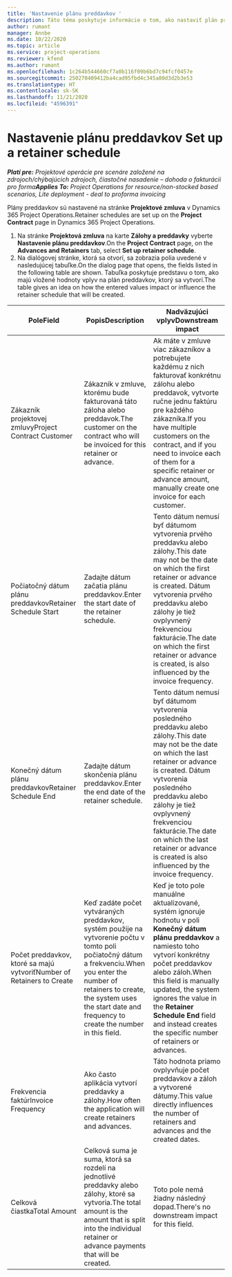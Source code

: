 ```yaml
---
title: 'Nastavenie plánu preddavkov '
description: Táto téma poskytuje informácie o tom, ako nastaviť plán preddavkov v Project Operations.
author: rumant
manager: Annbe
ms.date: 10/22/2020
ms.topic: article
ms.service: project-operations
ms.reviewer: kfend
ms.author: rumant
ms.openlocfilehash: 1c264b544660cf7a0b116f09b6bd7c94fcf0457e
ms.sourcegitcommit: 250270409412ba4cad95fbd4c345a80d3d2b3e53
ms.translationtype: HT
ms.contentlocale: sk-SK
ms.lasthandoff: 11/21/2020
ms.locfileid: "4596391"
---
```

# <a name="set-up-a-retainer-schedule"></a><span data-ttu-id="40cb7-103">Nastavenie plánu preddavkov </span><span class="sxs-lookup"><span data-stu-id="40cb7-103">Set up a retainer schedule</span></span>

<span data-ttu-id="40cb7-104">_**Platí pre:** Projektové operácie pre scenáre založené na zdrojoch/chýbajúcich zdrojoch, čiastočné nasadenie – dohoda o fakturácii pro forma_</span><span class="sxs-lookup"><span data-stu-id="40cb7-104">_**Applies To:** Project Operations for resource/non-stocked based scenarios, Lite deployment - deal to proforma invoicing_</span></span>

<span data-ttu-id="40cb7-105">Plány preddavkov sú nastavené na stránke **Projektové zmluva** v Dynamics 365 Project Operations.</span><span class="sxs-lookup"><span data-stu-id="40cb7-105">Retainer schedules are set up on the **Project Contract** page in Dynamics 365 Project Operations.</span></span>

1. <span data-ttu-id="40cb7-106">Na stránke **Projektová zmluva** na karte **Zálohy a preddavky** vyberte **Nastavenie plánu preddavkov**.</span><span class="sxs-lookup"><span data-stu-id="40cb7-106">On the **Project Contract** page, on the **Advances and Retainers** tab, select **Set up retainer schedule**.</span></span>
2. <span data-ttu-id="40cb7-107">Na dialógovej stránke, ktorá sa otvorí, sa zobrazia polia uvedené v nasledujúcej tabuľke.</span><span class="sxs-lookup"><span data-stu-id="40cb7-107">On the dialog page that opens, the fields listed in the following table are shown.</span></span> <span data-ttu-id="40cb7-108">Tabuľka poskytuje predstavu o tom, ako majú vložené hodnoty vplyv na plán preddavkov, ktorý sa vytvorí.</span><span class="sxs-lookup"><span data-stu-id="40cb7-108">The table gives an idea on how the entered values impact or influence the retainer schedule that will be created.</span></span>

| <span data-ttu-id="40cb7-109">Pole</span><span class="sxs-lookup"><span data-stu-id="40cb7-109">Field</span></span> | <span data-ttu-id="40cb7-110">Popis</span><span class="sxs-lookup"><span data-stu-id="40cb7-110">Description</span></span> | <span data-ttu-id="40cb7-111">Nadväzujúci vplyv</span><span class="sxs-lookup"><span data-stu-id="40cb7-111">Downstream impact</span></span> |
| --- | --- | --- |
| <span data-ttu-id="40cb7-112">Zákazník projektovej zmluvy</span><span class="sxs-lookup"><span data-stu-id="40cb7-112">Project Contract Customer</span></span> | <span data-ttu-id="40cb7-113">Zákazník v zmluve, ktorému bude fakturovaná táto záloha alebo preddavok.</span><span class="sxs-lookup"><span data-stu-id="40cb7-113">The customer on the contract who will be invoiced for this retainer or advance.</span></span> | <span data-ttu-id="40cb7-114">Ak máte v zmluve viac zákazníkov a potrebujete každému z nich fakturovať konkrétnu zálohu alebo preddavok, vytvorte ručne jednu faktúru pre každého zákazníka.</span><span class="sxs-lookup"><span data-stu-id="40cb7-114">If you have multiple customers on the contract, and if you need to invoice each of them for a specific retainer or advance amount, manually create one invoice for each customer.</span></span> |
| <span data-ttu-id="40cb7-115">Počiatočný dátum plánu preddavkov</span><span class="sxs-lookup"><span data-stu-id="40cb7-115">Retainer Schedule Start</span></span> | <span data-ttu-id="40cb7-116">Zadajte dátum začatia plánu preddavkov.</span><span class="sxs-lookup"><span data-stu-id="40cb7-116">Enter the start date of the retainer schedule.</span></span> | <span data-ttu-id="40cb7-117">Tento dátum nemusí byť dátumom vytvorenia prvého preddavku alebo zálohy.</span><span class="sxs-lookup"><span data-stu-id="40cb7-117">This date may not be the date on which the first retainer or advance is created.</span></span> <span data-ttu-id="40cb7-118">Dátum vytvorenia prvého preddavku alebo zálohy je tiež ovplyvnený frekvenciou fakturácie.</span><span class="sxs-lookup"><span data-stu-id="40cb7-118">The date on which the first retainer or advance is created, is also influenced by the invoice frequency.</span></span> |
| <span data-ttu-id="40cb7-119">Konečný dátum plánu preddavkov</span><span class="sxs-lookup"><span data-stu-id="40cb7-119">Retainer Schedule End</span></span> | <span data-ttu-id="40cb7-120">Zadajte dátum skončenia plánu preddavkov.</span><span class="sxs-lookup"><span data-stu-id="40cb7-120">Enter the end date of the retainer schedule.</span></span> | <span data-ttu-id="40cb7-121">Tento dátum nemusí byť dátumom vytvorenia posledného preddavku alebo zálohy.</span><span class="sxs-lookup"><span data-stu-id="40cb7-121">This date may not be the date on which the last retainer or advance is created.</span></span> <span data-ttu-id="40cb7-122">Dátum vytvorenia posledného preddavku alebo zálohy je tiež ovplyvnený frekvenciou fakturácie.</span><span class="sxs-lookup"><span data-stu-id="40cb7-122">The date on which the last retainer or advance is created is also influenced by the invoice frequency.</span></span> |
| <span data-ttu-id="40cb7-123">Počet preddavkov, ktoré sa majú vytvoriť</span><span class="sxs-lookup"><span data-stu-id="40cb7-123">Number of Retainers to Create</span></span> | <span data-ttu-id="40cb7-124">Keď zadáte počet vytváraných preddavkov, systém použije na vytvorenie počtu v tomto poli počiatočný dátum a frekvenciu.</span><span class="sxs-lookup"><span data-stu-id="40cb7-124">When you enter the number of retainers to create, the system uses the start date and frequency to create the number in this field.</span></span> | <span data-ttu-id="40cb7-125">Keď je toto pole manuálne aktualizované, systém ignoruje hodnotu v poli **Konečný dátum plánu preddavkov** a namiesto toho vytvorí konkrétny počet preddavkov alebo záloh.</span><span class="sxs-lookup"><span data-stu-id="40cb7-125">When this field is manually updated, the system ignores the value in the **Retainer Schedule End** field and instead creates the specific number of retainers or advances.</span></span> |
| <span data-ttu-id="40cb7-126">Frekvencia faktúr</span><span class="sxs-lookup"><span data-stu-id="40cb7-126">Invoice Frequency</span></span> | <span data-ttu-id="40cb7-127">Ako často aplikácia vytvorí preddavky a zálohy.</span><span class="sxs-lookup"><span data-stu-id="40cb7-127">How often the application will create retainers and advances.</span></span> | <span data-ttu-id="40cb7-128">Táto hodnota priamo ovplyvňuje počet preddavkov a záloh a vytvorené dátumy.</span><span class="sxs-lookup"><span data-stu-id="40cb7-128">This value directly influences the number of retainers and advances and the created dates.</span></span> |
| <span data-ttu-id="40cb7-129">Celková čiastka</span><span class="sxs-lookup"><span data-stu-id="40cb7-129">Total Amount</span></span> | <span data-ttu-id="40cb7-130">Celková suma je suma, ktorá sa rozdelí na jednotlivé preddavky alebo zálohy, ktoré sa vytvoria.</span><span class="sxs-lookup"><span data-stu-id="40cb7-130">The total amount is the amount that is split into the individual retainer or advance payments that will be created.</span></span> | <span data-ttu-id="40cb7-131">Toto pole nemá žiadny následný dopad.</span><span class="sxs-lookup"><span data-stu-id="40cb7-131">There's no downstream impact for this field.</span></span> |

